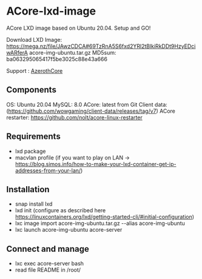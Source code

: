 # ACore-lxd-image
ACore LXD image based on Ubuntu 20.04. Setup and GO!

Download LXD Image: https://mega.nz/file/JAwzCDCA#69TzRnA5S6fxd2YRl2tBlkiRkDDt9HzyEDciwARferA
acore-img-ubuntu.tar.gz MD5sum: ba063295065417f5be3025c88e43a666

Support : [AzerothCore](http://azerothcore.org)

## Components
OS: Ubuntu 20.04
MySQL: 8.0
ACore: latest from Git
Client data: (https://github.com/wowgaming/client-data/releases/tag/v7)
ACore restarter: https://github.com/nolt/acore-linux-restarter

## Requirements
- lxd package
- macvlan profile (if you want to play on LAN → https://blog.simos.info/how-to-make-your-lxd-container-get-ip-addresses-from-your-lan/)

## Installation
- snap install lxd
- lxd init (configure as described here https://linuxcontainers.org/lxd/getting-started-cli/#initial-configuration)
- lxc image import acore-img-ubuntu.tar.gz --alias acore-img-ubuntu
- lxc launch acore-img-ubuntu acore-server

## Connect and manage
- lxc exec acore-server bash
- read file README in /root/
